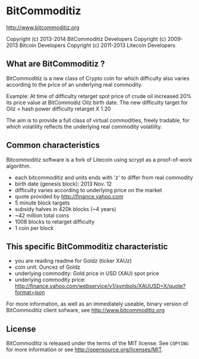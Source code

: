BitCommoditiz
================================

http://www.bitcommoditiz.org

Copyright (c) 2013-2014 BitCommoditiz Developers
Copyright (c) 2009-2013 Bitcoin Developers
Copyright (c) 2011-2013 Litecoin Developers

What are BitCommoditiz ?
----------------
BitCommoditiz is a new class of Crypto coin for which difficulty also varies according to the price of an underlying real commodity.

Example: At time of difficulty retarget spot price of crude oil increased 20% its price value at BitCommodiz Oilz birth date.
The new difficulty target for Oilz = hash power difficulty retarget X 1.20 

The aim is to provide a full class of virtual commodities, freely tradable, for which volatility reflects the underlying real commodity volatility.


Common characteristics
----------------
Bitcommoditiz software is a fork of Litecoin using scrypt as a proof-of-work algorithm.
 - each bitcommoditiz and units ends with 'z' to differ from real commodity 
 - birth date (genesis block): 2013 Nov. 12
 - difficulty varies according to underlying price on the market
 - quote provided by http://finance.yahoo.com
 - 5 minute block targets
 - subsidy halves in 420k blocks (~4 years)
 - ~42 million total coins
 - 1008 blocks to retarget difficulty
 - 1 coin per block


This specific BitCommoditiz characteristic
----------------
 - you are reading readme for Goldz (ticker XAUz)
 - coin unit: Ouncez of Goldz
 - underlying commodity: Gold price in USD (XAU) spot price
 - underlying commodity price: http://finance.yahoo.com/webservice/v1/symbols/XAUUSD=X/quote?format=json

For more information, as well as an immediately useable, binary version of BitCommoditiz client sofware, see http://www.bitcommoditiz.org

License
-------

BitCommoditiz is released under the terms of the MIT license. See `COPYING` for more
information or see http://opensource.org/licenses/MIT.

